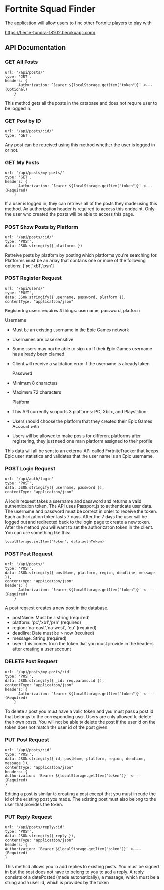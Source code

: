 # Fortnite Squad Finder

The application will allow users to find other Fortnite players to play with

https://fierce-tundra-18202.herokuapp.com/

## API Documentation

### GET All Posts

```
url: '/api/posts/'
type: 'GET',
headers: {
      Authorization: `Bearer ${localStorage.getItem("token")}` <--- (Optional)
    }
```

This method gets all the posts in the database and does not require user to be logged in.

### GET Post by ID

```
url: '/api/posts/:id/'
type: 'GET',
```

Any post can be retreived using this method whether the user is logged in or not.

### GET My Posts

```
url: '/api/posts/my-posts/'
type: 'GET',
headers: {
      Authorization: `Bearer ${localStorage.getItem("token")}` <--- (Required)
    }
```

If a user is logged in, they can retrieve all of the posts they made using this method.
An authorization header is required to access this endpoint. Only the user who created the posts will be able to access this page.

### POST Show Posts by Platform

```
url: '/api/posts/:id/'
type: 'POST',
data: JSON.stringify({ platforms })
```

Retreive posts by platform by posting which platforms you're searching for.
Platforms must be an array that contains one or more of the following options: ['pc','xb1','psn']

### POST Register Request

```
url: '/api/users/'
type: 'POST',
data: JSON.stringify({ username, password, platform }),
contentType: "application/json"
```

Registering users requires 3 things: username, password, platform

Username

- Must be an existing username in the Epic Games network
- Usernames are case sensitive
- Some users may not be able to sign up if their Epic Games username has already been claimed
- Client will receive a validation error if the username is already taken

  Password

- Minimum 8 characters
- Maximum 72 characters

  Platform

- This API currently supports 3 platforms: PC, Xbox, and Playstation
- Users should choose the platform that they created their Epic Games Account with
- Users will be allowed to make posts for different platforms after registering, they just need one main platform assigned to their profile

This data will all be sent to an external API called FortniteTracker that keeps Epic user statistics and validates that the user name is an Epic username.

### POST Login Request

```
url: '/api/auth/login'
type: 'POST',
data: JSON.stringify({ username, password }),
contentType: "application/json"
```

A login request takes a username and password and returns a valid authentication token. The API uses Passport.js to authenticate user data. The username and password must be correct in order to receive the token. Each authorization token lasts 7 days. After the 7 days the user will be logged out and redirected back to the login page to create a new token.
After the method you will want to set the authorization token in the client. You can use something like this:

```
localStorage.setItem("token", data.authToken)
```

### POST Post Request

```
url: '/api/posts/'
type: 'POST',
data: JSON.stringify({ postName, platform, region, deadline, message }),
contentType: "application/json"
headers: {
      Authorization: `Bearer ${localStorage.getItem("token")}` <---- (Required)
    }
```

A post request creates a new post in the database.

- postName: Must be a string (required)
- platform: 'pc','xb1','psn' (required)
- region: 'na-east','na-west', 'eu' (required)
- deadline: Date must be > now (required)
- message: String (required)
- user: This comes from the token that you must provide in the headers after creating a user account

### DELETE Post Request

```
url: '/api/posts/my-posts/:id'
type: 'POST',
data: JSON.stringify({ _id: req.params.id }),
contentType: "application/json"
headers: {
      Authorization: `Bearer ${localStorage.getItem("token")}` <---- (Required)
    }
```

To delete a post you must have a valid token and you must pass a post id that belongs to the corresponding user. Users are only allowed to delete their own posts. You will not be able to delete the post if the user id on the token does not match the user id of the post given.

### PUT Post Request

```
url: '/api/posts/:id'
type: 'POST',
data: JSON.stringify({ id, postName, platform, region, deadline, message }),
contentType: "application/json"
headers: {
Authorization: `Bearer ${localStorage.getItem("token")}` <---- (Required)
}
```

Editing a post is similar to creating a post except that you must inlcude the id of the existing post you made. The existing post must also belong to the user that provides the token.

### PUT Reply Request

```
url: '/api/posts/reply/:id'
type: 'POST',
data: JSON.stringify({ reply }),
contentType: "application/json"
headers: {
Authorization: `Bearer ${localStorage.getItem("token")}` <---- (Required)
}
```

This method allows you to add replies to existing posts. You must be signed in but the post does not have to belong to you to add a reply. A reply consists of a datePosted (made automatically), a message, which must be a string and a user id, which is provided by the token.
